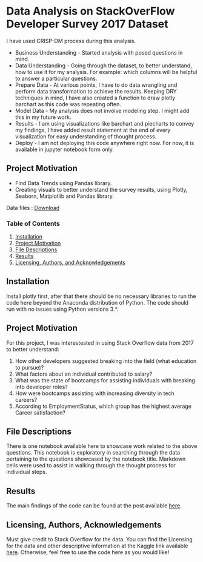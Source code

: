 
# Data Analysis on StackOverFlow Developer Survey 2017 Dataset
I have used CRISP-DM process during this analysis. 
- Business Understanding - Started analysis with posed questions in mind.
- Data Understanding - Going through the dataset, to better understand, how to use it for my analysis. For example: which columns will be helpful to answer a particular questions.
- Prepare Data - At various points, I have to do data wrangling and perform data transformation to achieve the results. Keeping DRY techniques in mind, I have also created a function to draw plotly barchart as this code was repeating often.
- Model Data - My analysis does not involve modeling step. I might add this in my future work.
- Results - I am using visualizations like barchart and piecharts to convey my findings, I have added result statement at the end of every visualization for easy understanding of thought process.
- Deploy - I am not deploying this code anywhere right now. For now, it is available in jupyter notebook form only.




## Project Motivation <a name="Project Motivation"></a>
- Find Data Trends using Pandas library.
- Creating visuals to better understand the survey results, using Plotly, Seaborn, Matplotlib and Pandas library.

 
Data files : [Download](https://www.kaggle.com/stackoverflow/so-survey-2017#survey_results_public.csv)

### Table of Contents

1. [Installation](#installation)
2. [Project Motivation](#motivation)
3. [File Descriptions](#files)
4. [Results](#results)
5. [Licensing, Authors, and Acknowledgements](#licensing) 
<!--3. [File Descriptions](#files)
4. [Results](#results) -->

## Installation <a name="installation"></a>

Install plotly first, after that there should be no necessary libraries to run the code here beyond the Anaconda distribution of Python.  The code should run with no issues using Python versions 3.*.

## Project Motivation<a name="motivation"></a>

For this project, I was interestested in using Stack Overflow data from 2017 to better understand:

1. How other developers suggested breaking into the field (what education to pursue)?
2. What factors about an individual contributed to salary?
3. What was the state of bootcamps for assisting individuals with breaking into developer roles?
4. How were bootcamps assisting with increasing diversity in tech careers?
5. According to EmploymentStatus, which group has the highest average Career satisfaction?


## File Descriptions <a name="files"></a>

There is one notebook available here to showcase work related to the above questions.  This notebook is exploratory in searching through the data pertaining to the questions showcased by the notebook title.  Markdown cells were used to assist in walking through the thought process for individual steps.  



## Results<a name="results"></a>

The main findings of the code can be found at the post available [here]().

## Licensing, Authors, Acknowledgements<a name="licensing"></a>

Must give credit to Stack Overflow for the data.  You can find the Licensing for the data and other descriptive information at the Kaggle link available [here](https://www.kaggle.com/stackoverflow/so-survey-2017/data).  Otherwise, feel free to use the code here as you would like! 
